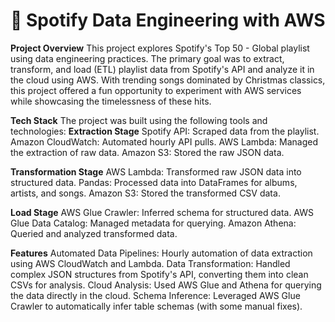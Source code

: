 # 🎵 Spotify Data Engineering with AWS
**Project Overview**
This project explores Spotify's Top 50 - Global playlist using data engineering practices. The primary goal was to extract, transform, and load (ETL) playlist data from Spotify's API and analyze it in the cloud using AWS. With trending songs dominated by Christmas classics, this project offered a fun opportunity to experiment with AWS services while showcasing the timelessness of these hits.

**Tech Stack**
The project was built using the following tools and technologies:
**Extraction Stage**
Spotify API: Scraped data from the playlist.
Amazon CloudWatch: Automated hourly API pulls.
AWS Lambda: Managed the extraction of raw data.
Amazon S3: Stored the raw JSON data.

**Transformation Stage**
AWS Lambda: Transformed raw JSON data into structured data.
Pandas: Processed data into DataFrames for albums, artists, and songs.
Amazon S3: Stored the transformed CSV data.

**Load Stage**
AWS Glue Crawler: Inferred schema for structured data.
AWS Glue Data Catalog: Managed metadata for querying.
Amazon Athena: Queried and analyzed transformed data.

**Features**
Automated Data Pipelines: Hourly automation of data extraction using AWS CloudWatch and Lambda.
Data Transformation: Handled complex JSON structures from Spotify's API, converting them into clean CSVs for analysis.
Cloud Analysis: Used AWS Glue and Athena for querying the data directly in the cloud.
Schema Inference: Leveraged AWS Glue Crawler to automatically infer table schemas (with some manual fixes).
